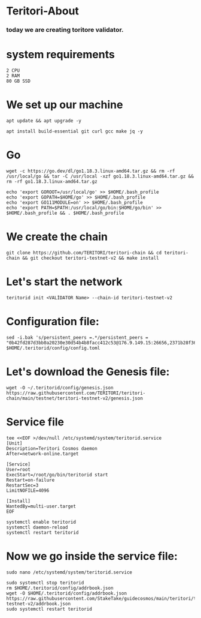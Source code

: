 # Teritori-About
### today we are creating toritore validator.
# system requirements

```
2 CPU
2 RAM
80 GB SSD
```

# We set up our machine
```
apt update && apt upgrade -y 
```

```
apt install build-essential git curl gcc make jq -y
```
# Go 
```
wget -c https://go.dev/dl/go1.18.3.linux-amd64.tar.gz && rm -rf /usr/local/go && tar -C /usr/local -xzf go1.18.3.linux-amd64.tar.gz && rm -rf go1.18.3.linux-amd64.tar.gz
```

```
echo 'export GOROOT=/usr/local/go' >> $HOME/.bash_profile
echo 'export GOPATH=$HOME/go' >> $HOME/.bash_profile
echo 'export GO111MODULE=on' >> $HOME/.bash_profile
echo 'export PATH=$PATH:/usr/local/go/bin:$HOME/go/bin' >> $HOME/.bash_profile && . $HOME/.bash_profile
```
# We create the chain
```
git clone https://github.com/TERITORI/teritori-chain && cd teritori-chain && git checkout teritori-testnet-v2 && make install
```
# Let's start the network
```
teritorid init <VALİDATOR Name> --chain-id teritori-testnet-v2
```
# Configuration file:
```
sed -i.bak 's/persistent_peers =.*/persistent_peers = "0b42fd287d3bb0a20230e30d54b4b8facc412c53@176.9.149.15:26656,2371b28f366a61637ac76c2577264f79f0965447@176.9.19.162:26656,2f394edda96be07bf92b0b503d8be13d1b9cc39f@5.9.40.222:26656"/' $HOME/.teritorid/config/config.toml
```
# Let's download the Genesis file:
```
wget -O ~/.teritorid/config/genesis.json https://raw.githubusercontent.com/TERITORI/teritori-chain/main/testnet/teritori-testnet-v2/genesis.json
```
# Service file
```
tee <<EOF >/dev/null /etc/systemd/system/teritorid.service
[Unit]
Description=Teritori Cosmos daemon
After=network-online.target

[Service]
User=root
ExecStart=/root/go/bin/teritorid start
Restart=on-failure
RestartSec=3
LimitNOFILE=4096

[Install]
WantedBy=multi-user.target
EOF
```
```
systemctl enable teritorid
systemctl daemon-reload
systemctl restart teritorid
```
# Now we go inside the service file:
```
sudo nano /etc/systemd/system/teritorid.service
```
```
sudo systemctl stop teritorid
rm $HOME/.teritorid/config/addrbook.json
wget -O $HOME/.teritorid/config/addrbook.json https://raw.githubusercontent.com/StakeTake/guidecosmos/main/teritori/teritori-testnet-v2/addrbook.json
sudo systemctl restart teritorid
```
